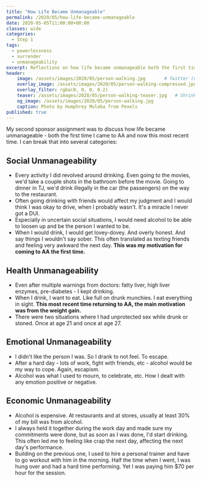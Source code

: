 ```yaml
---
title: "How Life Became Unmanageable"
permalink: /2020/05/how-life-became-unmanageable
date: 2020-05-05T11:00:00+00:00
classes: wide
categories:
  - Step 1
tags:
  - powerlessness
  - surrender
  - unmanageability
excerpt: Reflections on how life became unmanageable both the first time I came into AA and this most recent time.
header:
    image: /assets/images/2020/05/person-walking.jpg       # Twitter (use 'overlay_image')
    overlay_image: /assets/images/2020/05/person-walking-compressed.jpg  # Article header at 2048x768
    overlay_filter: rgba(0, 0, 0, 0.2)
    teaser: /assets/images/2020/05/person-walking-teaser.jpg   # Shrink image to 575x216
    og_image: /assets/images/2020/05/person-walking.jpg
    caption: Photo by Humphrey Muleba from Pexels
published: true
---
```


My second sponsor assignment was to discuss how life became unmanageable - both the first time I came to AA and now this most recent time. I can break that into several categories:

## Social Unmanageability
- Every activity I did revolved around drinking. Even going to the movies, we'd take a couple shots in the bathroom before the movie. Going to dinner in TJ, we'd drink illegally in the car (the passengers) on the way to the restaurant.
- Often going drinking with friends would affect my judgment and I would think I was okay to drive, when I probably wasn't. It's a miracle I never got a DUI.
- Especially in uncertain social situations, I would need alcohol to be able to loosen up and be the person I wanted to be.
- When I would drink, I would get lovey-dovey. And overly honest. And say things I wouldn't say sober. This often translated as texting friends and feeling very awkward the next day. **This was my motivation for coming to AA the first time.**

## Health Unmanageability
- Even after multiple warnings from doctors: fatty liver, high liver enzymes, pre-diabetes - I kept drinking.
- When I drink, I want to eat. Like full on drunk munchies. I eat everything in sight. **This most recent time returning to AA, the main motivation was from the weight gain.**
- There were two situations where I had unprotected sex while drunk or stoned. Once at age 21 and once at age 27.

## Emotional Unmanageability
- I didn't like the person I was. So I drank to not feel. To escape.
- After a hard day - lots of work, fight with friends, etc - alcohol would be my way to cope. Again, escapism.
- Alcohol was what I used to mourn, to celebrate, etc. How I dealt with any emotion positive or negative.

## Economic Unmanageability
- Alcohol is expensive. At restaurants and at stores, usually at least 30% of my bill was from alcohol.
- I always held it together during the work day and made sure my commitments were done, but as soon as I was done, I'd start drinking. This often led me to feeling like crap the next day, affecting the next day's performance.
- Building on the previous one, I used to hire a personal trainer and have to go workout with him in the morning. Half the time when I went, I was hung over and had a hard time performing. Yet I was paying him $70 per hour for the session.